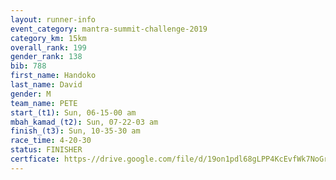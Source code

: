 ```yaml
---
layout: runner-info 
event_category: mantra-summit-challenge-2019 
category_km: 15km 
overall_rank: 199
gender_rank: 138
bib: 788
first_name: Handoko
last_name: David
gender: M
team_name: PETE
start_(t1): Sun, 06-15-00 am
mbah_kamad_(t2): Sun, 07-22-03 am
finish_(t3): Sun, 10-35-30 am
race_time: 4-20-30
status: FINISHER
certficate: https-//drive.google.com/file/d/19on1pdl68gLPP4KcEvfWk7NoGrwDyrY5/view?usp=sharing
---
```

